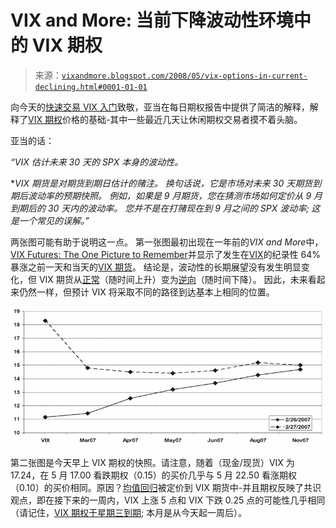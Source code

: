 <!--yml

分类：未分类

日期：2024-05-18 18:36:23

-->

# VIX and More: 当前下降波动性环境中的 VIX 期权

> 来源：[`vixandmore.blogspot.com/2008/05/vix-options-in-current-declining.html#0001-01-01`](http://vixandmore.blogspot.com/2008/05/vix-options-in-current-declining.html#0001-01-01)

向今天的[快速交易 VIX 入门](http://adamsoptions.blogspot.com/2008/05/quick-trading-vix-primer.html)致敬，亚当在每日期权报告中提供了简洁的解释，解释了[VIX 期权](http://vixandmore.blogspot.com/search/label/VIX%20options)价格的基础-其中一些最近几天让休闲期权交易者摸不着头脑。

亚当的话：

*“VIX 估计未来 30 天的 SPX 本身的波动性。*

**VIX 期货是对期货到期日估计的赌注。 换句话说，它是市场对未来 30 天期货到期后波动率的预期快照。 例如，如果是 9 月期货，您在猜测市场如何定价从 9 月到期后的 30 天内的波动率。 您并不是在打赌现在到 9 月之间的 SPX 波动率; 这是一个常见的误解。”*

两张图可能有助于说明这一点。 第一张图最初出现在一年前的*VIX and More*中，[VIX Futures: The One Picture to Remember](http://vixandmore.blogspot.com/2007/05/vix-futures-one-picture-to-remember.html)并显示了发生在[VIX](http://vixandmore.blogspot.com/search/label/February%2027)的纪录性 64%暴涨之前一天和当天的[VIX 期货](http://vixandmore.blogspot.com/search/label/VIX%20futures)。 结论是，波动性的长期展望没有发生明显变化，但 VIX 期货从[正常](http://en.wikipedia.org/wiki/Contango)（随时间上升）变为[逆向](http://en.wikipedia.org/wiki/Backwardation)（随时间下降）。 因此，未来看起来仍然一样，但预计 VIX 将采取不同的路径到达基本上相同的位置。

![](img/65e63b74933ec2dcd2a08632b868a111.png)

第二张图是今天早上 VIX 期权的快照。请注意，随着（现金/现货）VIX 为 17.24，在 5 月 17.00 看跌期权（0.15）的买价几乎与 5 月 22.50 看涨期权（0.10）的买价相同。原因？[均值回归](http://vixandmore.blogspot.com/search/label/mean%20reversion)被定价到 VIX 期货中-并且期权反映了共识观点，即在接下来的一周内，VIX 上涨 5 点和 VIX 下跌 0.25 点的可能性几乎相同（请记住，[VIX 期权于星期三到期](http://www.theocc.com/publications/xcal/xcal2008.pdf); 本月是从今天起一周后）。
